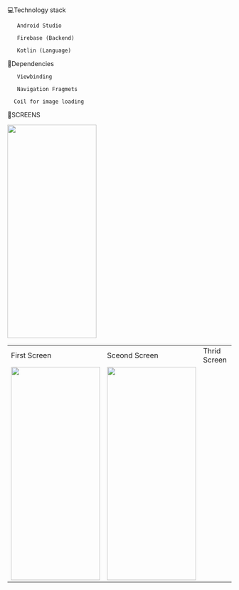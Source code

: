 💻Technology stack

       Android Studio

       Firebase (Backend)

       Kotlin (Language)
 
🔆Dependencies 

       Viewbinding

       Navigation Fragmets

      Coil for image loading

🔆SCREENS
<table>
  <tr>
    <td>First Screen</td>
     <td>Sceond Screen</td>
     <td>Thrid Screen</td>
  </tr>
  <tr>
    <td><img src="https://c8.alamy.com/comp/BFBAM5/red-rose-isolated-on-white-background-BFBAM5.jpg" width=200 height=480></td>
    <td><img src="[screenshots/Screenshot_1582745125.png]" width=200 height=480></td
    <td><img src="screenshots/Screenshot_1582745139.png" width=200 height=480></td>
  </tr>
 </table>


      
  

